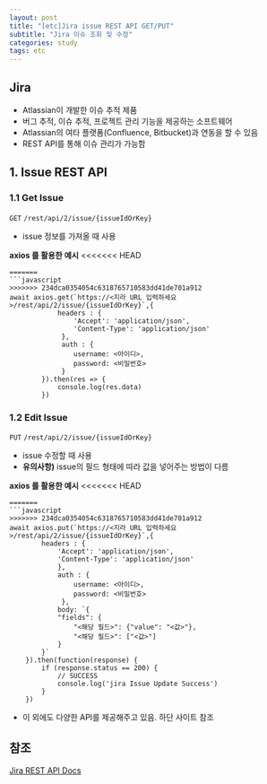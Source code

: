 ```yaml
---
layout: post
title: "[etc]Jira issue REST API GET/PUT"
subtitle: "Jira 이슈 조회 및 수정"
categories: study
tags: etc
---
```



## Jira
- Atlassian이 개발한 이슈 추적 제품
- 버그 추적, 이슈 추적, 프로젝트 관리 기능을 제공하는 소프트웨어
- Atlassian의 여타 플랫폼(Confluence, Bitbucket)과 연동을 할 수 있음
- REST API를 통해 이슈 관리가 가능함

## 1. Issue REST API
### 1.1 Get Issue
`GET` `/rest/api/2/issue/{issueIdOrKey}`

-  issue 정보를 가져올 때 사용


**axios 를 활용한 예시**
<<<<<<< HEAD
```
=======
```javascript
>>>>>>> 234dca0354054c6318765710583dd41de701a912
await axios.get(`https://<지라 URL 입력하세요>/rest/api/2/issue/{issueIdOrKey}`,{
			headers : {
				'Accept': 'application/json',
				'Content-Type': 'application/json'
			 },
			 auth : {
				username: <아이디>, 
				password: <비밀번호>			 
			 }
		}).then(res => {
			console.log(res.data)
		})
```

### 1.2 Edit Issue
`PUT` `/rest/api/2/issue/{issueIdOrKey}`

 - issue 수정할 때 사용
 - **유의사항)**  issue의 필드 형태에 따라 값을 넣어주는 방법이 다름
 
**axios 를 활용한 예시**
<<<<<<< HEAD
```
=======
```javascript
>>>>>>> 234dca0354054c6318765710583dd41de701a912
await axios.put(`https://<지라 URL 입력하세요>/rest/api/2/issue/{issueIdOrKey}`,{
		headers : {
			'Accept': 'application/json',
			'Content-Type': 'application/json'
			},
			auth : {
				username: <아이디>, 
				password: <비밀번호>			 
			 },
			body: `{
			"fields": {
				"<해당 필드>": {"value": "<값>"},
				"<해당 필드>": ["<값>"]
			}
		}`
	}).then(function(response) {
        if (response.status == 200) {
            // SUCCESS
            console.log('jira Issue Update Success')
        }
    })
```

- 이 외에도 다양한 API를 제공해주고 있음. 하단 사이트 참조

## 참조

[Jira REST API Docs](https://docs.atlassian.com/software/jira/docs/api/REST/8.4.2/)

